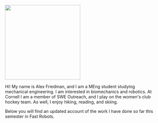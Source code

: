 <img width="248" src="https://github.com/alexfriedman39/alexfriedman39.fastrobots.github.io/blob/main/Friedman_photo.png">

Hi! My name is Alex Friedman, and I am a MEng student studying mechanical engineering. I am interested in biomechanics and robotics. At Cornell I am a member of SWE Outreach, and I play on the women's club hockey team. As well, I enjoy hiking, reading, and skiing. 

Below you will find an updated account of the work I have done so far this semester in Fast Robots. 
